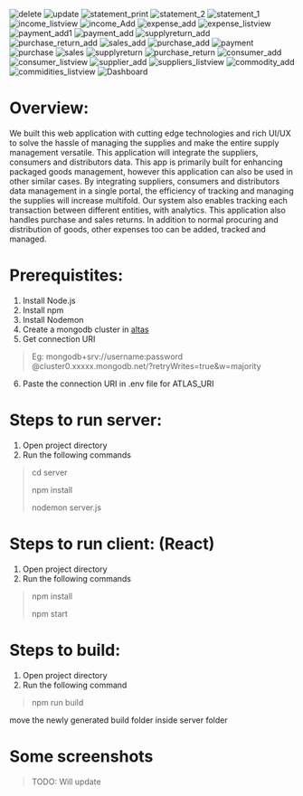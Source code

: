 ![delete](https://user-images.githubusercontent.com/29522653/174951102-9bfa3d53-d8ba-471f-b086-6d6ff383480c.png)
![update](https://user-images.githubusercontent.com/29522653/174951107-44597058-813c-4281-876a-fb5d7de1c8fe.png)
![statement_print](https://user-images.githubusercontent.com/29522653/174951110-e06d85d5-11fb-4bfc-8b02-28fc882accc8.png)
![statement_2](https://user-images.githubusercontent.com/29522653/174951113-10408f13-2730-4b03-abc2-ebbe7cd833b4.png)
![statement_1](https://user-images.githubusercontent.com/29522653/174951115-5af26619-132a-4cc5-83f0-c349c1126930.png)
![income_listview](https://user-images.githubusercontent.com/29522653/174951118-53a364a2-7670-4968-9139-48780ae244f7.png)
![income_Add](https://user-images.githubusercontent.com/29522653/174951124-5a18b591-561c-448a-8999-fb9f14767e50.png)
![expense_add](https://user-images.githubusercontent.com/29522653/174951129-65bfc3bb-fd1a-4aa5-9740-364028f82e10.png)
![expense_listview](https://user-images.githubusercontent.com/29522653/174951131-ef9760b7-5125-4eea-9ca1-7cc7c4bf7b59.png)
![payment_add1](https://user-images.githubusercontent.com/29522653/174951133-e889d684-852d-4ed8-96c9-6f915a0aa520.png)
![payment_add](https://user-images.githubusercontent.com/29522653/174951134-8eb03144-7a5e-4a74-8ab1-fa7584b50824.png)
![supplyreturn_add](https://user-images.githubusercontent.com/29522653/174951137-eb8faff0-66d0-4dbf-a121-1b05313fec61.png)
![purchase_return_add](https://user-images.githubusercontent.com/29522653/174951140-0aaeb95c-b222-486a-b5b1-aa9c4ae1a56f.png)
![sales_add](https://user-images.githubusercontent.com/29522653/174951141-e56a15b7-2588-4d19-b334-ac7f02c7f21c.png)
![purchase_add](https://user-images.githubusercontent.com/29522653/174951144-e9478d8e-e4cd-48da-bd3c-d9705305cd3d.png)
![payment](https://user-images.githubusercontent.com/29522653/174951147-d3cbf7ed-f84c-4a61-87a7-77d4b9987edf.png)
![purchase](https://user-images.githubusercontent.com/29522653/174951148-842b7fe6-12ac-4019-9bc3-08209d6b683f.png)
![sales](https://user-images.githubusercontent.com/29522653/174951151-fa901c0c-1569-4e23-95cb-55d9b1bcb232.png)
![supplyreturn](https://user-images.githubusercontent.com/29522653/174951157-b5f650ea-abe0-4f27-83d1-fd111bfcb479.png)
![purchase_return](https://user-images.githubusercontent.com/29522653/174951160-5b90978b-be57-43d5-b048-c968f5ef63c3.png)
![consumer_add](https://user-images.githubusercontent.com/29522653/174951161-544707ad-0ec6-4059-915e-d819dc78d85a.png)
![consumer_listview](https://user-images.githubusercontent.com/29522653/174951165-b2bc9cbe-081b-4c66-929d-57d7aef43b87.png)
![supplier_add](https://user-images.githubusercontent.com/29522653/174951170-a47ef791-4e24-4b1b-9ece-2d7082008173.png)
![suppliers_listview](https://user-images.githubusercontent.com/29522653/174951174-37153eb5-8cb3-44c9-ae4e-29a42eadbd21.png)
![commodity_add](https://user-images.githubusercontent.com/29522653/174951176-6948e915-861d-40e1-a43d-f3787be7cbb8.png)
![commidities_listview](https://user-images.githubusercontent.com/29522653/174951178-d548c34a-eee8-4bc6-bb53-c69d069b9e0f.png)
![Dashboard](https://user-images.githubusercontent.com/29522653/174951183-c2034f99-9934-46d7-ba71-4e630ad7dc97.png)
# Overview:
<p>We built this web application with cutting edge technologies and rich UI/UX to solve the hassle of managing the supplies and make the entire supply management versatile. This application will integrate the suppliers, consumers and distributors data. This app is primarily built for enhancing packaged goods management, however this application can also be used in other similar cases. By integrating suppliers, consumers and distributors data management in a single portal, the efficiency of tracking and managing the supplies will increase multifold. Our system also enables tracking each transaction between different entities, with analytics. This application also handles purchase and sales returns. In addition to normal procuring and distribution of goods, other expenses too can be added, tracked and managed.</p>

# Prerequistites:
1. Install Node.js
2. Install npm
3. Install Nodemon
4. Create a mongodb cluster in [altas](https://cloud.mongodb.com/) 
5. Get connection URI
> Eg: mongodb+srv://username:password @cluster0.xxxxx.mongodb.net/?retryWrites=true&w=majority
6. Paste the connection URI in .env file for ATLAS_URI

# Steps to run server:
1. Open project directory
2. Run the following commands
  > cd server
  >
  > npm install
  >
  > nodemon server.js
  
# Steps to run client: (React)
1. Open project directory
2. Run the following commands
  > npm install
  > 
  > npm start

# Steps to build:
1. Open project directory
2. Run the following command
  > npm run build 

move the newly generated build folder inside server folder

# Some screenshots
> TODO: Will update
